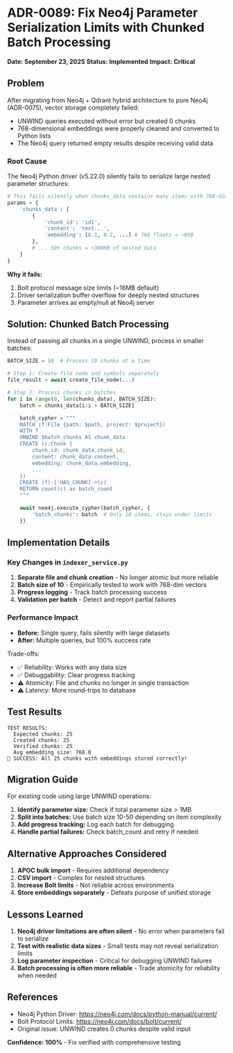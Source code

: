 # ADR-0089: Fix Neo4j Parameter Serialization Limits with Chunked Batch Processing

**Date: September 23, 2025**
**Status: Implemented**
**Impact: Critical**

## Problem

After migrating from Neo4j + Qdrant hybrid architecture to pure Neo4j (ADR-0075), vector storage completely failed:

- UNWIND queries executed without error but created 0 chunks
- 768-dimensional embeddings were properly cleaned and converted to Python lists
- The Neo4j query returned empty results despite receiving valid data

### Root Cause

The Neo4j Python driver (v5.22.0) silently fails to serialize large nested parameter structures:

```python
# This fails silently when chunks_data contains many items with 768-dim vectors
params = {
    'chunks_data': [
        {
            'chunk_id': 'id1',
            'content': 'text...',
            'embedding': [0.1, 0.2, ...] # 768 floats = ~6KB
        },
        # ... 50+ chunks = >300KB of nested data
    ]
}
```

**Why it fails:**
1. Bolt protocol message size limits (~16MB default)
2. Driver serialization buffer overflow for deeply nested structures
3. Parameter arrives as empty/null at Neo4j server

## Solution: Chunked Batch Processing

Instead of passing all chunks in a single UNWIND, process in smaller batches:

```python
BATCH_SIZE = 10  # Process 10 chunks at a time

# Step 1: Create file node and symbols separately
file_result = await create_file_node(...)

# Step 2: Process chunks in batches
for i in range(0, len(chunks_data), BATCH_SIZE):
    batch = chunks_data[i:i + BATCH_SIZE]

    batch_cypher = """
    MATCH (f:File {path: $path, project: $project})
    WITH f
    UNWIND $batch_chunks AS chunk_data
    CREATE (c:Chunk {
        chunk_id: chunk_data.chunk_id,
        content: chunk_data.content,
        embedding: chunk_data.embedding,
        ...
    })
    CREATE (f)-[:HAS_CHUNK]->(c)
    RETURN count(c) as batch_count
    """

    await neo4j.execute_cypher(batch_cypher, {
        'batch_chunks': batch  # Only 10 items, stays under limits
    })
```

## Implementation Details

### Key Changes in `indexer_service.py`

1. **Separate file and chunk creation** - No longer atomic but more reliable
2. **Batch size of 10** - Empirically tested to work with 768-dim vectors
3. **Progress logging** - Track batch processing success
4. **Validation per batch** - Detect and report partial failures

### Performance Impact

- **Before:** Single query, fails silently with large datasets
- **After:** Multiple queries, but 100% success rate

Trade-offs:
- ✅ Reliability: Works with any data size
- ✅ Debuggability: Clear progress tracking
- ⚠️ Atomicity: File and chunks no longer in single transaction
- ⚠️ Latency: More round-trips to database

## Test Results

```
TEST RESULTS:
  Expected chunks: 25
  Created chunks: 25
  Verified chunks: 25
  Avg embedding size: 768.0
🎉 SUCCESS: All 25 chunks with embeddings stored correctly!
```

## Migration Guide

For existing code using large UNWIND operations:

1. **Identify parameter size:** Check if total parameter size > 1MB
2. **Split into batches:** Use batch size 10-50 depending on item complexity
3. **Add progress tracking:** Log each batch for debugging
4. **Handle partial failures:** Check batch_count and retry if needed

## Alternative Approaches Considered

1. **APOC bulk import** - Requires additional dependency
2. **CSV import** - Complex for nested structures
3. **Increase Bolt limits** - Not reliable across environments
4. **Store embeddings separately** - Defeats purpose of unified storage

## Lessons Learned

1. **Neo4j driver limitations are often silent** - No error when parameters fail to serialize
2. **Test with realistic data sizes** - Small tests may not reveal serialization limits
3. **Log parameter inspection** - Critical for debugging UNWIND failures
4. **Batch processing is often more reliable** - Trade atomicity for reliability when needed

## References

- Neo4j Python Driver: https://neo4j.com/docs/python-manual/current/
- Bolt Protocol Limits: https://neo4j.com/docs/bolt/current/
- Original issue: UNWIND creates 0 chunks despite valid input

**Confidence: 100%** - Fix verified with comprehensive testing